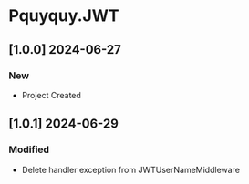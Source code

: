 # Pquyquy.JWT

## [1.0.0] 2024-06-27

### New
- Project Created

## [1.0.1] 2024-06-29

### Modified
- Delete handler exception from JWTUserNameMiddleware